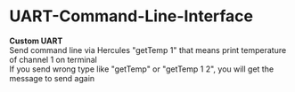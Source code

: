 # UART-Command-Line-Interface
<p><strong>Custom UART</strong><br>
Send command line via Hercules "getTemp 1" that means print temperature of channel 1 on terminal<br>
If you send wrong type like "getTemp" or "getTemp 1 2", you will get the message to send again<br>
</p>
